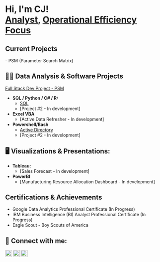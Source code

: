 <h1>Hi, I'm CJ! <br/><a href="https://github.com/cjdunagan"> Analyst</a>, <a href="https://github.com/cjdunagan"> Operational Efficiency Focus</a>

<h2>Current Projects </h2>
  - PSM (Parameter Search Matrix)

<h2> 👨‍💻 Data Analysis & Software Projects </h2>

[Full Stack Dev Project - PSM](https://github.com/cjdunagan/PSM)
- <b>SQL / Python / C# / R: </b>
  - [SQL](https://github.com/cjdunagan)
  - [Project #2 - In development]
- <b>Excel VBA</b>
  - [Active Data Refresher - In development]
- <b>Powershell/Bash </b>
   - [Active Directory](https://github.com/cjdunagan/Active-Directory-Lab)
   - [Project #2 - In development]
 

<h2> 🖥️ Visualizations & Presentations:</h2>

- <b>Tableau: </b>
  - [Sales Forecast - In development]
- <b>PowerBI</b>
  - [Manufacturing Resource Allocation Dashboard - In development]


<h2> Certifications & Achievements </h2>

  - Google Data Analytics Professional Certificate (In Progress) 
  - IBM Business Intelligence (BI) Analyst Professional Certificate (In Progress)
  - Eagle Scout - Boy Scouts of America 

<h2> 🤳 Connect with me:</h2>

[<img align="left" alt="CJDunagan | YouTube" width="22px" src="https://cdn.jsdelivr.net/npm/simple-icons@v3/icons/youtube.svg" />][youtube]
[<img align="left" alt="CJDunagan | Twitter" width="22px" src="https://cdn.jsdelivr.net/npm/simple-icons@v3/icons/twitter.svg" />][twitter]
[<img align="left" alt="CJDunagan | LinkedIn" width="22px" src="https://cdn.jsdelivr.net/npm/simple-icons@v3/icons/linkedin.svg" />][linkedin]

[twitter]: https://twitter.com/CJDunagan
[youtube]: https://www.youtube.com/c/CJDunagan
[linkedin]: https://linkedin.com/in/CJDunagan

<!--
**joshmadakor1/joshmadakor1** is a ✨ _special_ ✨ repository because its `README.md` (this file) appears on your GitHub profile.

Here are some ideas to get you started:

- 🔭 I’m currently working on ...
- 🌱 I’m currently learning ...
- 👯 I’m looking to collaborate on ...
- 🤔 I’m looking for help with ...
- 💬 Ask me about ...
- 📫 How to reach me: ...
- 😄 Pronouns: ...
- ⚡ Fun fact: ...
-->
